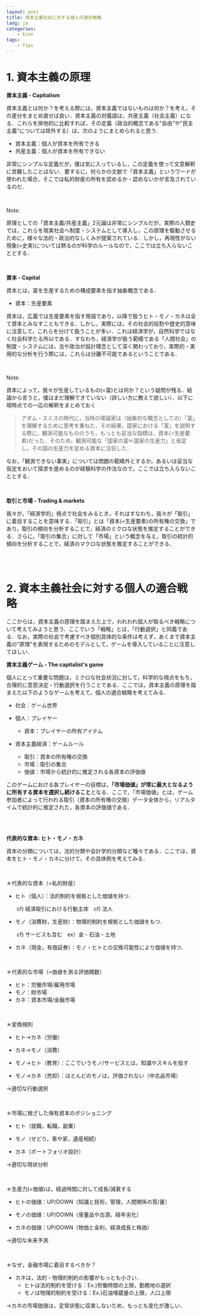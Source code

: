 ```yaml
---
layout: post
title: 資本主義社会に対する個人の適合戦略
lang: ja
categories:
    - Econ
tags:
    - Tips
---
```






# 1. 資本主義の原理



**資本主義 - Capitalism**

資本主義とは何か？を考える際には，資本主義ではないものは何か？を考え，その差分をまとめ直せば良い．資本主義の対義語は，共産主義（社会主義）になる．これらを排他的に比較すれば，その定義（政治的概念である"自由"や"民主主義"については除外する）は，次のようにまとめられると思う．

- 資本主義：個人が資本を所有できる
- 共産主義：個人が資本を所有できない

非常にシンプルな定義だが，僕は気に入っているし，この定義を使って文意解釈に苦難したことはない．要するに，何らかの文脈で「資本主義」というワードが使われた場合，そこでは私的財産の所有を認めるか・認めないかが言及されているのだ．

<br>

Note:

原理としての「資本主義/共産主義」2元論は非常にシンプルだが，実際の人類史では，これらを現実社会へ制度・システムとして導入し，この原理を駆動させるために，様々な法的・政治的なしくみが提案されている．しかし，再現性がない現象(=史実)については黙るのが科学のルールなので，ここでは立ち入らないこととする．

<br>

**資本 - Capital**

資本とは，富を生産するための構成要素を指す抽象概念である．

- 資本：生産要素

資本は，広義では生産要素を指す用語であり，以降で扱うヒト・モノ・カネは全て資本とみなすこともできる．しかし，実際には，その社会的役割や歴史的意味に注意して，これらを分けて扱うことが多い．これは経済学が，自然科学ではなく社会科学たる所以である．すなわち，経済学が扱う範疇である「人間社会」の制度・システムには，法や政治が設計理念として深く関わっており，実際的・実用的な分析を行う際には，これらは分離不可能であるということである．

<br>

Note:

資本によって，我々が生産しているもの(=富)とは何か？という疑問が残る．結論から言うと，僕はまだ理解できていない（詳しい方に教えて欲しい）．以下に現時点での一応の解釈をまとめておく

> アダム・スミスの時代に，当時の理論家は（抽象的な概念としての）「富」を理解するために思考を重ねた．その結果，国家における「富」を説明する際に，観測可能なもののうち，もっとも妥当な指標は，資本(=生産要素)だった．そのため，観測可能な「国家の富∝国家の生産力」と仮定し，その国の生産力を定める資本に注目した．


なお，「観測できない事実」については問題の範疇外とするか，あるいは妥当な仮定をおいて探求を進めるのが経験科学の作法なので，ここでは立ち入らないこととする．

<br>

**取引と市場 - Trading & markets**

我々が，「経済学的」視点で社会をみるとき，それはすなわち，我々が「取引」に着目することを意味する．「取引」とは「資本(=生産要素)の所有権の交換」であり，取引の傾向を分析することで，経済のミクロな状態を推定することができる．さらに，「取引の集合」に対して「市場」という概念を与え，取引の統計的傾向を分析することで，経済のマクロな状態を推定することができる．



<br>

<br>



# 2. 資本主義社会に対する個人の適合戦略

ここからは，資本主義の原理を踏まえた上で，われわれ個人が取るべき戦略について考えてみようと思う．ここでいう「戦略」とは，「行動選択」と同義である．なお，実際の社会で考慮すべき個別具体的な条件は考えず，あくまで資本主義の"原理"を表現するためのモデルとして，ゲームを導入していることに注意してほしい．



**資本主義ゲーム - The capitalist's game**

個人にとって重要な問題は，ミクロな社会状況に対して，科学的な視点をもち，合理的に意思決定・行動選択を行うことである．ここでは，資本主義の原理を踏まえた以下のようなゲームを考えて，個人の適合戦略を考えてみる．

- 社会：ゲーム世界
- 個人：プレイヤー
  - 資本：プレイヤーの所有アイテム

- 資本主義経済：ゲームルール
  - 取引：資本の所有権の交換
  - 市場：取引の集合
  - 価値：市場から統計的に推定される各資本の評価値

このゲームにおける各プレイヤーの目標は，**「市場価値」が常に最大となるように所有する資本を選択し続けること**となる．ここで，「市場価値」とは，ゲーム参加者によって行われる取引（資本の所有権の交換）データ全体から，リアルタイムで統計的に推定された，各資本の評価値である．

<br>

<br>

**代表的な資本: ヒト・モノ・カネ**

資本の分類については，法的分類や会計学的分類など種々である．ここでは，資本をヒト・モノ・カネに分けて，その具体例を考えてみる．

<br>

＊代表的な資本（=私的財産）

- ヒト（個人）：法的制約を根拠とした価値を持つ．

  ​	cf) 経済取引における行動主体　cf) 法人

- モノ（消費財，生産財）：物理的制約を根拠とした価値をもつ．

  ​	cf) サービスも含む　ex）金・石油・土地　

- カネ（現金，有価証券）：モノ・ヒトとの交換可能性により価値を持つ．

<br>

＊代表的な市場（=価値を測る評価関数）

- ヒト：労働市場/雇用市場
- モノ：財市場　　　　 　
- カネ：資本市場/金融市場

<br>

＊変換規則

- ヒト→カネ（労働）
- カネ→モノ（消費）

- モノ→ヒト（教育）：ここでいうモノ/サービスとは，知識やスキルを指す

- モノ→カネ（売却）：ほとんどのモノは，評価されない（中古品市場）

→適切な行動選択

<br>

＊市場に根ざした保有資本のポジショニング

- ヒト（就職，転職，副業）
- モノ（せどり，車や家，遺産相続）

- カネ（ポートフォリオ設計）

→適切な現状分析

<br>

＊生産力(=価値)は，経過時間に対して成長/減衰する

- ヒトの価値：UP/DOWN（知識と技術，管理，人間関係の質/量）
- モノの価値：UP/DOWN（骨董品や古酒，経年劣化）

- カネの価値：UP/DOWN（物価と金利，経済成長と株価）

→適切な未来予測

<br>

＊なぜ，金融市場に着目するべきか？

- カネは，法的・物理的制約の影響がもっとも小さい．
  - ヒトは法的制約を受ける：Ex.)労働時間の上限，勤務地の選択
  - モノは物理的制約を受ける：Ex.)石油埋蔵量の上限，人口上限

→カネの市場価値は，定常状態に収束しないため，もっとも変化が激しい．
